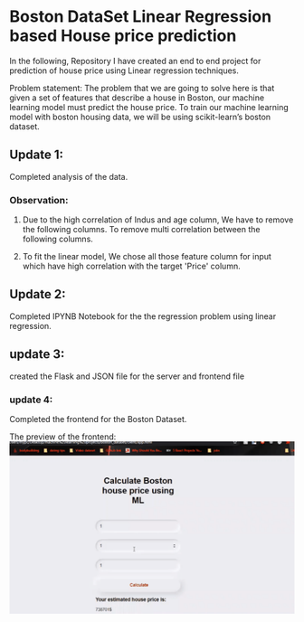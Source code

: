 # Boston DataSet Linear Regression based House price prediction

In the following, Repository I have created an end to end project for prediction of house price using 
Linear regression techniques.

Problem statement:
The problem that we are going to solve here is that given a set of features that describe a house in Boston, our machine learning model must predict the house price. To train our machine learning model with boston housing data, we will be using scikit-learn’s boston dataset.


## Update 1:
Completed analysis of the data.
### Observation:
1. Due to the high correlation of Indus and age column, We have to remove the following columns. To remove multi correlation between the following columns.

2. To fit the linear model, We chose all those feature column for input which have high correlation with the target 'Price' column.

## Update 2: 
Completed IPYNB Notebook for the the regression problem using linear regression.

## update 3:
created the Flask and JSON file for the server and frontend file

### update 4:
Completed the frontend for the Boston Dataset.

The preview of the frontend: 
![BOSTON HOUSE PREDICTION DEMO](/demo.gif)

